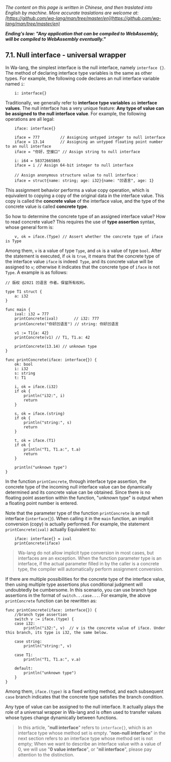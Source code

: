 *The content on this page is written in Chinese, and then traslated into English by machine. More accurate traslations are welcome at: [https://github.com/wa-lang/man/tree/master/en](https://github.com/wa-lang/man/tree/master/en)*

***Ending's law: "Any application that can be compiled to WebAssembly, will be compiled to WebAssembly eventually."***

## 7.1. Null interface - universal wrapper

In Wa-lang, the simplest interface is the null interface, namely `interface {}`. The method of declaring interface type variables is the same as other types. For example, the following code declares an null interface variable named `i`:
```wa
    i: interface{}
```

Traditionally, we generally refer to **interface type variables** as **interface values**. The null interface has a very unique feature: **Any type of value can be assigned to the null interface value**. For example, the following operations are all legal:
```wa
    iface: interface{}

    iface = 777         // Assigning untyped integer to null interface
    iface = 13.14       // Assigning an untyped floating point number to an null interface
    iface = "你好，空接口" // Assign string to null interface

    i: i64 = 58372665865
    iface = i // Assign 64-bit integer to null interface

    // Assign anonymous structure value to null interface：
    iface = struct{name: string; age: i32}{name: "凹语言", age: 1}
```

This assignment behavior performs a value copy operation, which is equivalent to copying a copy of the original data in the interface value. This copy is called the **concrete value** of the interface value, and the type of the concrete value is called **concrete type**.

So how to determine the concrete type of an assigned interface value? How to read concrete value? This requires the use of **type assertion** syntax, whose general form is:
```wa
    v, ok = iface.(Type) // Assert whether the concrete type of iface is Type
```

Among them, `v` is a value of type `Type`, and `ok` is a value of type `bool`. After the statement is executed, if `ok` is `true`, it means that the concrete type of the interface value `iface` is indeed` Type`, and its concrete value will be assigned to `v`; otherwise it indicates that the concrete type of `iface` is not `Type`. A example is as follows:
```wa
// 版权 @2021 凹语言 作者。保留所有权利。

type T1 struct {
    a: i32
}

func main {
    ival: i32 = 777
    printConcrete(ival)       // i32: 777
    printConcrete("你好凹语言") // string: 你好凹语言

    v1 := T1{a: 42}
    printConcrete(v1) // T1, T1.a: 42

    printConcrete(13.14) // unknown type
}

func printConcrete(iface: interface{}) {
    ok: bool
    i: i32
    s: string
    t: T1

    i, ok = iface.(i32)
    if ok {
        println("i32:", i)
        return
    }

    s, ok = iface.(string)
    if ok {
        println("string:", s)
        return
    }

    t, ok = iface.(T1)
    if ok {
        println("T1, T1.a:", t.a)
        return
    }

    println("unknown type")
}
```

In the function `printConcrete`, through interface type assertion, the concrete type of the incoming null interface value can be dynamically determined and its concrete value can be obtained. Since there is no floating point assertion within the function, "unknown type" is output when a floating point number is entered.

Note that the parameter type of the function `printConcrete` is an null interface (`interface{}`). When calling it in the `main` function, an implicit conversion (copy) is actually performed. For example, the statement `printConcrete(ival)` actually Equivalent to:
```wa
    iface: interface{} = ival
    printConcrete(iface)
```

> Wa-lang do not allow implicit type conversion in most cases, but interfaces are an exception. When the function parameter type is an interface, if the actual parameter filled in by the caller is a concrete type, the compiler will automatically perform assignment conversion.

If there are multiple possibilities for the concrete type of the interface value, then using multiple type assertions plus conditional judgment will undoubtedly be cumbersome. In this scenario, you can use branch type assertions in the format of `switch...case...`. For example, the above `printConcrete` function can be rewritten as:
```wa
func printConcrete(iface: interface{}) {
    //branch type assertion
    switch v := iface.(type) {
    case i32:
        println("i32:", v)  // v is the concrete value of iface. Under this branch, its type is i32, the same below.

    case string:
        println("string:", v)

    case T1:
        println("T1, T1.a:", v.a)

    default:
        println("unknown type")
    }
}
```

Among them, `iface.(type)` is a fixed writing method, and each subsequent `case` branch indicates that the concrete type satisfies the branch condition.

Any type of value can be assigned to the null interface. It actually plays the role of a universal wrapper in Wa-lang and is often used to transfer values whose types change dynamically between functions.

> In this article, "**null interface**" refers to `interface{}`, which is an interface type whose method set is empty. "**non-null interface**" in the next section refers to an interface type whose method set is not empty; When we want to describe an interface value with a value of 0, we will use "**0 value interface**", or "**nil interface**", please pay attention to the distinction.
